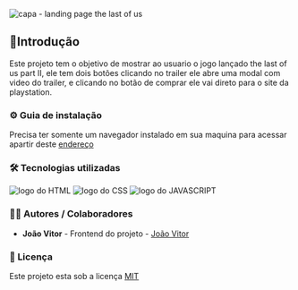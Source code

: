 ![capa - landing page the last of us](https://github.com/JoaoVitor2004/landing-page-the-last-of-us/assets/143558833/0a0ed168-9c35-4359-9516-e6ad926153f4)

## 🎯Introdução

Este projeto tem o objetivo de mostrar ao usuario o jogo lançado the last of us part II, ele tem dois botões clicando no trailer ele abre uma modal com video do trailer, e clicando no botão de comprar ele vai direto para o site da playstation.

### ⚙ Guia de instalação

Precisa ter somente um navegador instalado em sua maquina para acessar apartir deste [endereço](https://JoaoVitor2004.github.io/landing-page-the-last-of-us)

### 🛠 Tecnologias utilizadas

<div>
  <img src="https://img.shields.io/badge/HTML5-E34F26?style=for-the-badge&logo=html5&logoColor=white" alt="logo do HTML">
  <img src="https://img.shields.io/badge/CSS3-1572B6?style=for-the-badge&logo=css3&logoColor=white" alt="logo do CSS">
  <img src="https://img.shields.io/badge/JavaScript-F7DF1E?style=for-the-badge&logo=javascript&logoColor=black" alt="logo do JAVASCRIPT">
</div>

### 👨‍💻 Autores / Colaboradores

- **João Vitor** - Frontend do projeto - [João Vitor](https://www.linkedin.com/in/Joaovitorsouzaa)

### 📃 Licença

Este projeto esta sob a licença [MIT]()
